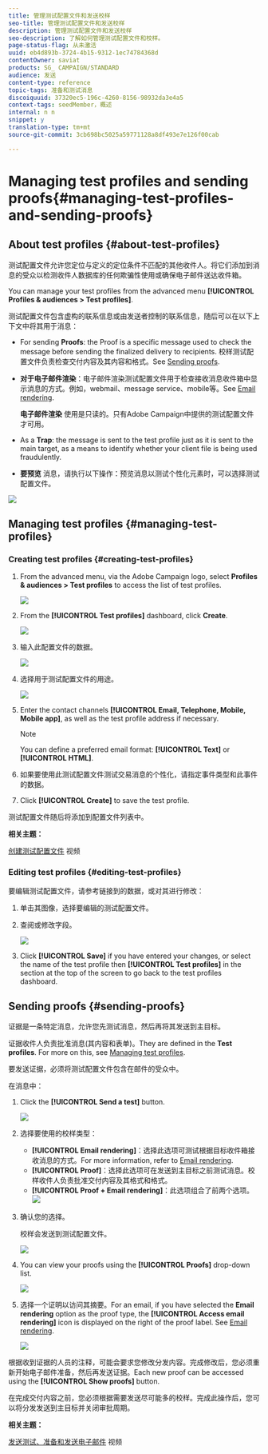```yaml
---
title: 管理测试配置文件和发送校样
seo-title: 管理测试配置文件和发送校样
description: 管理测试配置文件和发送校样
seo-description: 了解如何管理测试配置文件和校样。
page-status-flag: 从未激活
uuid: eb4d893b-3724-4b15-9312-1ec74784368d
contentOwner: saviat
products: SG_ CAMPAIGN/STANDARD
audience: 发送
content-type: reference
topic-tags: 准备和测试消息
discoiquuid: 37320ec5-196c-4260-8156-98932da3e4a5
context-tags: seedMember，概述
internal: n n
snippet: y
translation-type: tm+mt
source-git-commit: 3cb698bc5025a59771128a8df493e7e126f00cab

---
```



# Managing test profiles and sending proofs{#managing-test-profiles-and-sending-proofs}

## About test profiles {#about-test-profiles}

测试配置文件允许您定位与定义的定位条件不匹配的其他收件人。将它们添加到消息的受众以检测收件人数据库的任何欺骗性使用或确保电子邮件送达收件箱。

You can manage your test profiles from the advanced menu **[!UICONTROL Profiles & audiences > Test profiles]**.

测试配置文件包含虚构的联系信息或由发送者控制的联系信息，随后可以在以下上下文中将其用于消息：

* For sending **Proofs**: the Proof is a specific message used to check the message before sending the finalized delivery to recipients. 校样测试配置文件负责检查交付内容及其内容和格式。See [Sending proofs](../../sending/using/managing-test-profiles-and-sending-proofs.md#sending-proofs).
* **对于电子邮件渲染**：电子邮件渲染测试配置文件用于检查接收消息收件箱中显示消息的方式。例如，webmail、message service、mobile等。See [Email rendering](../../sending/using/email-rendering.md).

   **电子邮件渲染** 使用是只读的。只有Adobe Campaign中提供的测试配置文件才可用。

* As a **Trap**: the message is sent to the test profile just as it is sent to the main target, as a means to identify whether your client file is being used fraudulently.
* **要预览** 消息，请执行以下操作：预览消息以测试个性化元素时，可以选择测试配置文件。

![](assets/test_profile.png)

## Managing test profiles {#managing-test-profiles}

### Creating test profiles {#creating-test-profiles}

1. From the advanced menu, via the Adobe Campaign logo, select **Profiles &amp; audiences &gt; Test profiles** to access the list of test profiles.

   ![](assets/test_profile_creation_1.png)

1. From the **[!UICONTROL Test profiles]** dashboard, click **Create**.

   ![](assets/test_profile_creation_2.png)

1. 输入此配置文件的数据。

   ![](assets/test_profile_creation_3.png)

1. 选择用于测试配置文件的用途。

   ![](assets/test_profile_creation_4.png)

1. Enter the contact channels **[!UICONTROL Email, Telephone, Mobile, Mobile app]**, as well as the test profile address if necessary.

   >[!NOTE]
   >
   >You can define a preferred email format: **[!UICONTROL Text]** or **[!UICONTROL HTML]**.

1. 如果要使用此测试配置文件测试交易消息的个性化，请指定事件类型和此事件的数据。
1. Click **[!UICONTROL Create]** to save the test profile.

测试配置文件随后将添加到配置文件列表中。

**相关主题：**

[创建测试配置文件](https://helpx.adobe.com/campaign/kt/acs/using/acs-test-profiles-feature-video-use.html) 视频

### Editing test profiles {#editing-test-profiles}

要编辑测试配置文件，请参考链接到的数据，或对其进行修改：

1. 单击其图像，选择要编辑的测试配置文件。
1. 查阅或修改字段。

   ![](assets/test_profile_edit.png)

1. Click **[!UICONTROL Save]** if you have entered your changes, or select the name of the test profile then **[!UICONTROL Test profiles]** in the section at the top of the screen to go back to the test profiles dashboard.

## Sending proofs {#sending-proofs}

证据是一条特定消息，允许您先测试消息，然后再将其发送到主目标。

证据收件人负责批准消息(其内容和表单)。They are defined in the **Test profiles**. For more on this, see [Managing test profiles](../../sending/using/managing-test-profiles-and-sending-proofs.md#managing-test-profiles).

要发送证据，必须将测试配置文件包含在邮件的受众中。

在消息中：

1. Click the **[!UICONTROL Send a test]** button.

   ![](assets/bat_select.png)

1. 选择要使用的校样类型：

   * **[!UICONTROL Email rendering]**：选择此选项可测试根据目标收件箱接收消息的方式。For more information, refer to [Email rendering](../../sending/using/email-rendering.md).
   * **[!UICONTROL Proof]**：选择此选项可在发送到主目标之前测试消息。校样收件人负责批准交付内容及其格式和格式。
   * **[!UICONTROL Proof + Email rendering]**：此选项组合了前两个选项。
   ![](assets/bat_select1.png)

1. 确认您的选择。

   校样会发送到测试配置文件。

   ![](assets/bat_select2.png)

1. You can view your proofs using the **[!UICONTROL Proofs]** drop-down list.

   ![](assets/bat_view.png)

1. 选择一个证明以访问其摘要。For an email, if you have selected the **Email rendering** option as the proof type, the **[!UICONTROL Access email rendering]** icon is displayed on the right of the proof label. See [Email rendering](../../sending/using/email-rendering.md).

   ![](assets/bat_view2.png)

根据收到证据的人员的注释，可能会要求您修改分发内容。完成修改后，您必须重新开始电子邮件准备，然后再发送证据。Each new proof can be accessed using the **[!UICONTROL Show proofs]** button.

在完成交付内容之前，您必须根据需要发送尽可能多的校样。完成此操作后，您可以将分发发送到主目标并关闭审批周期。

**相关主题：**

[发送测试、准备和发送电子邮件](https://helpx.adobe.com/campaign/kt/acs/using/acs-sending-test-preparing-sending-email-feature-video-use.html) 视频

<!-- ## Sending proofs using additional data {#sending-proofs-using-additional-data}

This section describes how to send proofs using real customer data accessible via a workflow, as opposed to using fake test profile data. This allows you to check that the variables used in the workflow are accurate and to get a view of the message that your recipients will receive.

1. Create a test profile and enable **[!UICONTROL Proof]** and **[!UICONTROL Trap]** as the intended usage. For more on this, see [Managing test profiles](../../sending/using/managing-test-profiles-and-sending-proofs.md#managing-test-profiles).

    This test profile becomes part of the targeted audience.

   >[!NOTE]
   >
   >When using a test profile as a trap, for any enriched fields in a message, the corresponding additional data is randomly picked from a real targeted profile and assigned to the trap test profile.

1. Access the marketing activity list and create a test workflow.

   See [Creating a workflow](../../automating/using/building-a-workflow.md#creating-a-workflow).

1. Drag and drop a **[!UICONTROL Query]** activity into your workflow and open it.

   The Query activity is presented in the [Query](../../automating/using/query.md) section.

1. Add additional data from a linked table. For more on this, see [Enriching data](../../automating/using/query.md#enriching-data).

1. Drag and drop an **Email delivery** activity into your workflow and open it.

   The Email delivery activity is presented in the [Email delivery](../../automating/using/email-delivery.md) section.

1. From the email message dashboard, select the test profile with trap usage that you created.

1. Add to your email content personalization fields using the additional data that you defined in the Query activity.

1. Save the email and start the workflow.

During message preparation, the target count includes the test profile that you selected.
Once the message is sent, additional data is replaced by data from a real profile.

>[!NOTE]
   >
   >Only additional data are replaced. No real profile data such as first name or last name will be used for the test profile. -->
